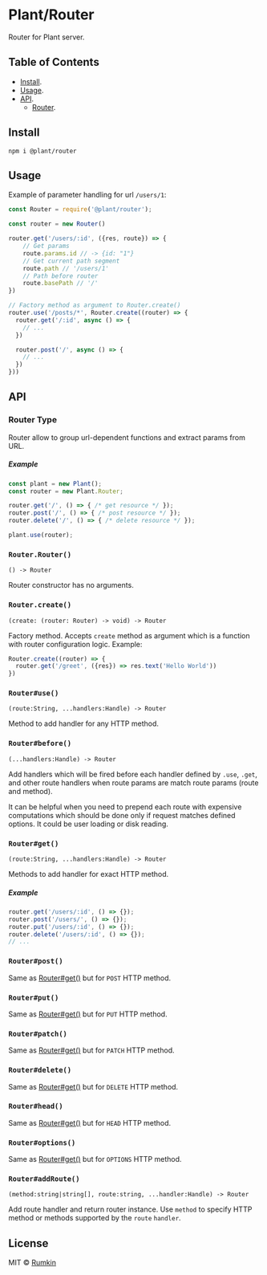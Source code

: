 # Plant/Router

Router for Plant server.

## Table of Contents

* [Install](#install).
* [Usage](#usage).
* [API](#api).
    * [Router](#router-type).

## Install

```shell
npm i @plant/router
```

## Usage

Example of parameter handling for url `/users/1`:

```javascript
const Router = require('@plant/router');

const router = new Router()

router.get('/users/:id', ({res, route}) => {
    // Get params
    route.params.id // -> {id: "1"}
    // Get current path segment
    route.path // '/users/1'
    // Path before router
    route.basePath // '/'
})

// Factory method as argument to Router.create()
router.use('/posts/*', Router.create((router) => {
  router.get('/:id', async () => {
    // ...
  })

  router.post('/', async () => {
    // ...
  })
}))
```

## API

### Router Type

Router allow to group url-dependent functions and extract params from URL.

##### Example

```javascript
const plant = new Plant();
const router = new Plant.Router;

router.get('/', () => { /* get resource */ });
router.post('/', () => { /* post resource */ });
router.delete('/', () => { /* delete resource */ });

plant.use(router);
```

### `Router.Router()`
```
() -> Router
```

Router constructor has no arguments.

### `Router.create()`
```
(create: (router: Router) -> void) -> Router
```

Factory method. Accepts `create` method as argument which is a function
with router configuration logic. Example:

```js
Router.create((router) => {
  router.get('/greet', ({res}) => res.text('Hello World'))
})
```

### `Router#use()`

```text
(route:String, ...handlers:Handle) -> Router
```

Method to add handler for any HTTP method.

### `Router#before()`

```text
(...handlers:Handle) -> Router
```

Add handlers which will be fired before each handler defined by `.use`, `.get`,
and other route handlers when route params are match route params
(route and method).

It can be helpful when you need to prepend each route with expensive
computations which should be done only if request matches defined options. It
could be user loading or disk reading.

### `Router#get()`

```text
(route:String, ...handlers:Handle) -> Router
```

Methods to add handler for exact HTTP method.

##### Example

```javascript
router.get('/users/:id', () => {});
router.post('/users/', () => {});
router.put('/users/:id', () => {});
router.delete('/users/:id', () => {});
// ...
```

### `Router#post()`

Same as [Router#get()](#routerget) but for `POST` HTTP method.

### `Router#put()`

Same as [Router#get()](#routerget) but for `PUT` HTTP method.

### `Router#patch()`

Same as [Router#get()](#routerget) but for `PATCH` HTTP method.

### `Router#delete()`

Same as [Router#get()](#routerget) but for `DELETE` HTTP method.

### `Router#head()`

Same as [Router#get()](#routerget) but for `HEAD` HTTP method.

### `Router#options()`

Same as [Router#get()](#routerget) but for `OPTIONS` HTTP method.

### `Router#addRoute()`
```
(method:string|string[], route:string, ...handler:Handle) -> Router
```

Add route handler and return router instance. Use `method` to specify HTTP
method or methods supported by the `route` `handler`.

## License

MIT &copy; [Rumkin](https://rumk.in)
